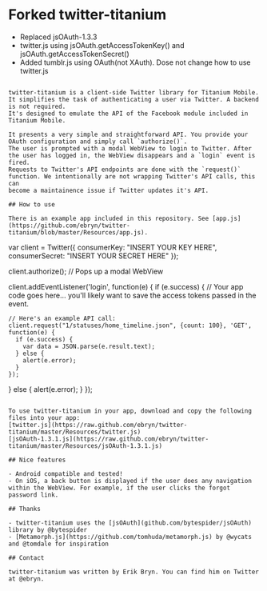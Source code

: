# Forked twitter-titanium
* Replaced jsOAuth-1.3.3
* twitter.js using jsOAuth.getAccessTokenKey() and jsOAuth.getAccessTokenSecret()
* Added tumblr.js using OAuth(not XAuth). Dose not change how to use twitter.js

```

twitter-titanium is a client-side Twitter library for Titanium Mobile. It simplifies the task of authenticating a user via Twitter. A backend is not required.
It's designed to emulate the API of the Facebook module included in Titanium Mobile.

It presents a very simple and straightforward API. You provide your OAuth configuration and simply call `authorize()`.
The user is prompted with a modal WebView to login to Twitter. After the user has logged in, the WebView disappears and a `login` event is fired.
Requests to Twitter's API endpoints are done with the `request()` function. We intentionally are not wrapping Twitter's API calls, this can
become a maintainence issue if Twitter updates it's API.

## How to use

There is an example app included in this repository. See [app.js](https://github.com/ebryn/twitter-titanium/blob/master/Resources/app.js).

```
var client = Twitter({
  consumerKey: "INSERT YOUR KEY HERE",
  consumerSecret: "INSERT YOUR SECRET HERE"
});

client.authorize(); // Pops up a modal WebView

client.addEventListener('login', function(e) {
  if (e.success) {
    // Your app code goes here... you'll likely want to save the access tokens passed in the event.
    
    // Here's an example API call:
    client.request("1/statuses/home_timeline.json", {count: 100}, 'GET', function(e) {
      if (e.success) {
        var data = JSON.parse(e.result.text);
      } else {
        alert(e.error);
      }
    });
  } else {
    alert(e.error);
  }
});
```

To use twitter-titanium in your app, download and copy the following files into your app:
[twitter.js](https://raw.github.com/ebryn/twitter-titanium/master/Resources/twitter.js)
[jsOAuth-1.3.1.js](https://raw.github.com/ebryn/twitter-titanium/master/Resources/jsOAuth-1.3.1.js)

## Nice features

- Android compatible and tested!
- On iOS, a back button is displayed if the user does any navigation within the WebView. For example, if the user clicks the forgot password link.

## Thanks

- twitter-titanium uses the [jsOAuth](github.com/bytespider/jsOAuth) library by @bytespider
- [Metamorph.js](https://github.com/tomhuda/metamorph.js) by @wycats and @tomdale for inspiration

## Contact

twitter-titanium was written by Erik Bryn. You can find him on Twitter at @ebryn.
